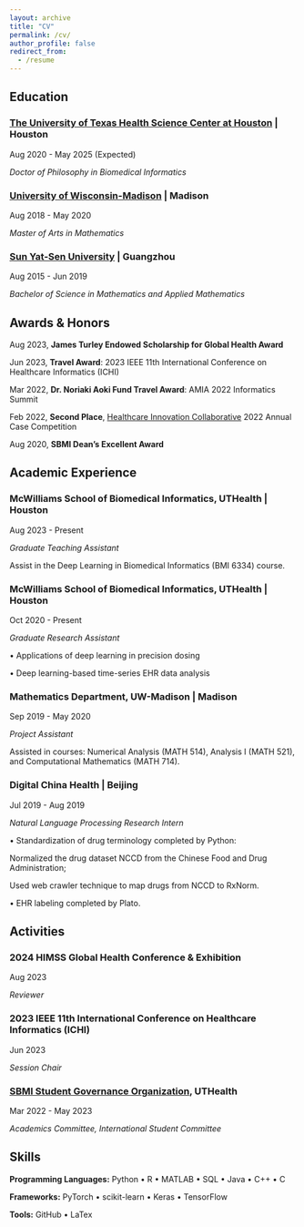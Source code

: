 ```yaml
---
layout: archive
title: "CV"
permalink: /cv/
author_profile: false
redirect_from:
  - /resume
---
```



## Education

### [The University of Texas Health Science Center at Houston](https://www.uth.edu/) | Houston                               

Aug 2020 - May 2025 (Expected)

*Doctor of Philosophy in Biomedical Informatics* 


### [University of Wisconsin-Madison](https://www.wisc.edu/) | Madison                               

Aug 2018 - May 2020

*Master of Arts in Mathematics*


### [Sun Yat-Sen University](https://www.sysu.edu.cn/sysuen/) | Guangzhou                                      

Aug 2015 - Jun 2019

*Bachelor of Science in Mathematics and Applied Mathematics*


## Awards & Honors

Aug 2023, **James Turley Endowed Scholarship for Global Health Award**

Jun 2023, **Travel Award**: 2023 IEEE 11th International Conference on Healthcare Informatics (ICHI)

Mar 2022, **Dr. Noriaki Aoki Fund Travel Award**: AMIA 2022 Informatics Summit

Feb 2022, **Second Place**, [Healthcare Innovation Collaborative](https://www.txhic.com/) 2022 Annual Case Competition

Aug 2020, **SBMI Dean’s Excellent Award**


## Academic Experience                                  

### McWilliams School of Biomedical Informatics, UTHealth | Houston

Aug 2023 - Present

*Graduate Teaching Assistant*

Assist in the Deep Learning in Biomedical Informatics (BMI 6334) course.


### McWilliams School of Biomedical Informatics, UTHealth | Houston

Oct 2020 - Present

*Graduate Research Assistant*

• Applications of deep learning in precision dosing

• Deep learning-based time-series EHR data analysis


### Mathematics Department, UW-Madison | Madison

Sep 2019 - May 2020

*Project Assistant*

Assisted in courses: Numerical Analysis (MATH 514), Analysis I (MATH 521), and Computational Mathematics (MATH 714). 


### Digital China Health | Beijing 

Jul 2019 - Aug 2019

*Natural Language Processing Research Intern*

• Standardization of drug terminology completed by Python:

Normalized the drug dataset NCCD from the Chinese Food and Drug Administration;

Used web crawler technique to map drugs from NCCD to RxNorm.

• EHR labeling completed by Plato.


## Activities

### 2024 HIMSS Global Health Conference & Exhibition

Aug 2023

*Reviewer*


### 2023 IEEE 11th International Conference on Healthcare Informatics (ICHI)

Jun 2023

*Session Chair*


### [SBMI Student Governance Organization](https://sbmi.uth.edu/current-students/sgo.htm), UTHealth

Mar 2022 - May 2023

*Academics Committee, International Student Committee*



## Skills

**Programming Languages:** Python • R • MATLAB • SQL • Java • C++ • C

**Frameworks:** PyTorch • scikit-learn • Keras • TensorFlow

**Tools:** GitHub • LaTex
